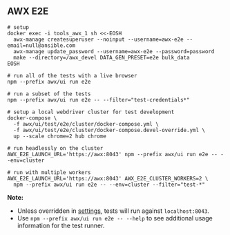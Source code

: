 ## AWX E2E
```shell
# setup
docker exec -i tools_awx_1 sh <<-EOSH
  awx-manage createsuperuser --noinput --username=awx-e2e --email=null@ansible.com
  awx-manage update_password --username=awx-e2e --password=password
  make --directory=/awx_devel DATA_GEN_PRESET=e2e bulk_data
EOSH

# run all of the tests with a live browser
npm --prefix awx/ui run e2e

# run a subset of the tests
npm --prefix awx/ui run e2e -- --filter="test-credentials*"

# setup a local webdriver cluster for test development
docker-compose \
  -f awx/ui/test/e2e/cluster/docker-compose.yml \
  -f awx/ui/test/e2e/cluster/docker-compose.devel-override.yml \
  up --scale chrome=2 hub chrome

# run headlessly on the cluster
AWX_E2E_LAUNCH_URL='https://awx:8043' npm --prefix awx/ui run e2e -- --env=cluster

# run with multiple workers
AWX_E2E_LAUNCH_URL='https://awx:8043' AWX_E2E_CLUSTER_WORKERS=2 \
  npm --prefix awx/ui run e2e -- --env=cluster --filter="test-*"
```

**Note:**
- Unless overridden in [settings](settings.js), tests will run against `localhost:8043`.
- Use `npm --prefix awx/ui run e2e -- --help` to see additional usage information for the test runner.
